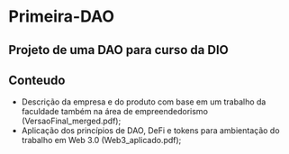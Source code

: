 # Primeira-DAO
Projeto de uma DAO para curso da DIO
---
## Conteudo
* Descrição da empresa e do produto com base em um trabalho da faculdade também na área de empreendedorismo (VersaoFinal_merged.pdf);
* Aplicação dos princípios de DAO, DeFi e tokens para ambientação do trabalho em Web 3.0 (Web3_aplicado.pdf);
